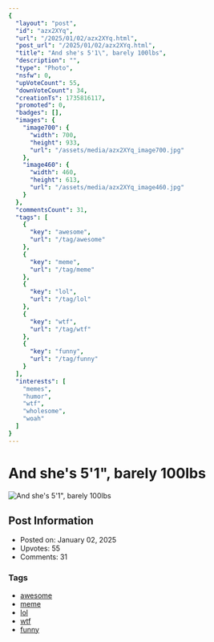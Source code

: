```yaml
---
{
  "layout": "post",
  "id": "azx2XYq",
  "url": "/2025/01/02/azx2XYq.html",
  "post_url": "/2025/01/02/azx2XYq.html",
  "title": "And she's 5'1\", barely 100lbs",
  "description": "",
  "type": "Photo",
  "nsfw": 0,
  "upVoteCount": 55,
  "downVoteCount": 34,
  "creationTs": 1735816117,
  "promoted": 0,
  "badges": [],
  "images": {
    "image700": {
      "width": 700,
      "height": 933,
      "url": "/assets/media/azx2XYq_image700.jpg"
    },
    "image460": {
      "width": 460,
      "height": 613,
      "url": "/assets/media/azx2XYq_image460.jpg"
    }
  },
  "commentsCount": 31,
  "tags": [
    {
      "key": "awesome",
      "url": "/tag/awesome"
    },
    {
      "key": "meme",
      "url": "/tag/meme"
    },
    {
      "key": "lol",
      "url": "/tag/lol"
    },
    {
      "key": "wtf",
      "url": "/tag/wtf"
    },
    {
      "key": "funny",
      "url": "/tag/funny"
    }
  ],
  "interests": [
    "memes",
    "humor",
    "wtf",
    "wholesome",
    "woah"
  ]
}
---
```


# And she's 5'1", barely 100lbs

![And she's 5'1", barely 100lbs](/assets/media/azx2XYq_image700.jpg)

## Post Information

- Posted on: January 02, 2025
- Upvotes: 55
- Comments: 31

### Tags

- [awesome](/tag/awesome)
- [meme](/tag/meme)
- [lol](/tag/lol)
- [wtf](/tag/wtf)
- [funny](/tag/funny)
